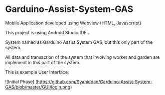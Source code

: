# Garduino-Assist-System-GAS
Mobile Application developed using Webview (HTML, Javascrript)

This project is using Android Studio IDE...

System named as Garduino Assist System GAS, but this only part of the system.

All data and transaction of the system that involving worker and garden are implement in this part of the system.

This is example User Interface:

![Initial Phase] (https://github.com/Syahiddan/Garduino-Assist-System-GAS/blob/master/GUI/login.png)
